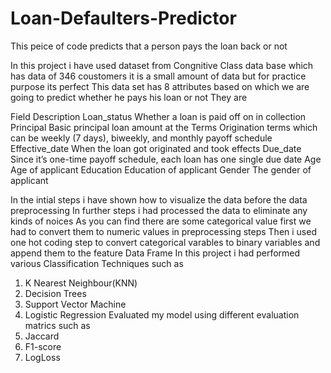 # Loan-Defaulters-Predictor
This peice of code predicts that a person pays the loan back or not

In this project i have used dataset from Congnitive Class data base which has data of 346 coustomers it is a small amount of data but for practice purpose its perfect 
This data set has 8 attributes based on which we are going to  predict whether he pays his loan or not
They are

Field	                                                       Description
Loan_status	                                                 Whether a loan is paid off on in collection
Principal                                                    Basic principal loan amount at the
Terms	                                                       Origination terms which can be weekly (7 days), biweekly, and monthly payoff schedule
Effective_date	                                             When the loan got originated and took effects
Due_date	                                                   Since it’s one-time payoff schedule, each loan has one single due date
Age                                                          Age of applicant
Education	                                                   Education of applicant
Gender	                                                     The gender of applicant

In the intial steps i have shown how to visualize the data before the data preprocessing
In further steps i had processed the data to eliminate any kinds of noices
As you can find there are some categorical value first we had to convert them to numeric values in preprocessing steps
Then i used one hot coding step to convert categorical varables to binary variables and append them to the feature Data Frame
In this project i had performed various Classification Techniques such as 
1. K Nearest Neighbour(KNN)
2. Decision Trees
3. Support Vector Machine
4. Logistic Regression
Evaluated my model using different evaluation matrics such as
1. Jaccard
2. F1-score
3. LogLoss
